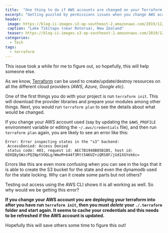 ```yaml
---
title:  "One thing to do if AWS accounts are changed on your Terraform project"
excerpt: "Getting puzzled by permissions issues when you change AWS accounts on an existing terraform project?  See how to fix this issue quickly!"
header:
 image: https://blog-ii-images.s3-ap-southeast-2.amazonaws.com/2019/12/blue+lake-hd.jpg
 caption: "Lake Tikitapu (near Rotorua), New Zealand"
 teaser: https://blog-ii-images.s3-ap-southeast-2.amazonaws.com/2019/12/blue+lake-tn.jpg
categories: 
  - Tech
tags:
  - terraform
---
```

This issue took a while for me to figure out, so hopefully, this will help someone else.

As we know, [Terraform](https://www.terraform.io/) can be used to create/update/destroy resources on all the different cloud providers *(AWS, Azure, Google etc)*.

One of the first things you do with your project is run `terraform init`. This will download the provider libraries and prepare your modules among other things. Next, you would run `terraform plan` to see the details about what would be changed.

If you change your AWS account used (say by updating the `$AWS_PROFILE` environment variable or editing the `~/.aws/credentials` file), and then run `terraform plan` again, you are likely to see an error like this:

```
Error: Error inspecting states in the "s3" backend:
 AccessDenied: Access Denied
 status code: 403, request id: AEC7B1948B85B1B5, host id: 6DXQ8ySWzcPQINptVOQLg/WmuM+644f3Rtt5AKUZ+iQRS8F/jGd1XGYek6c=
```

Errors like this are even more confusing when you can see in the logs that it is able to create the S3 bucket for the state and even the dynamodb used for the state locking. Why can it create some parts but not others?

Testing out access using the AWS CLI shows it is all working as well. So why would we be getting this error?

**If you change your AWS account you are deploying your terraform into after you have run `terraform init`, then you must *delete* your `./.terraform` folder and start again. It seems to cache your credentials and this needs to be refreshed if the AWS account is updated.**

Hopefully this will save others some time to figure this out!
